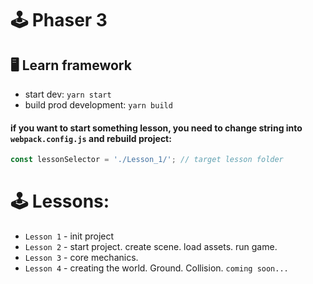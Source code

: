 # 🕹️ Phaser 3
## 🖥️ Learn framework



* start dev: `yarn start`
* build prod development: `yarn build`


#### if you want to start something lesson, you need to change string into `webpack.config.js` and rebuild project: 

```js
const lessonSelector = './Lesson_1/'; // target lesson folder
```

# 🕹️ Lessons: 

* `Lesson 1` - init project
* `Lesson 2` - start project. create scene. load assets. run game.
* `Lesson 3` - core mechanics.
* `Lesson 4` - creating the world. Ground. Collision. `coming soon...`
